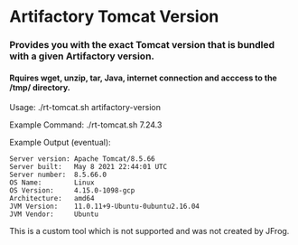 # Artifactory Tomcat Version

### Provides you with the exact Tomcat version that is bundled with a given Artifactory version.

#### Rquires wget, unzip, tar, Java, internet connection and acccess to the /tmp/ directory.

Usage: ./rt-tomcat.sh artifactory-version

Example Command: ./rt-tomcat.sh 7.24.3

Example Output (eventual):
  ```
  Server version: Apache Tomcat/8.5.66
Server built:   May 8 2021 22:44:01 UTC
Server number:  8.5.66.0
OS Name:        Linux
OS Version:     4.15.0-1098-gcp
Architecture:   amd64
JVM Version:    11.0.11+9-Ubuntu-0ubuntu2.16.04
JVM Vendor:     Ubuntu
  ```
This is a custom tool which is not supported and was not created by JFrog.
